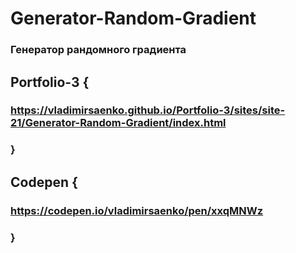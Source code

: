 # Generator-Random-Gradient

### Генератор рандомного градиента

## Portfolio-3 {

### https://vladimirsaenko.github.io/Portfolio-3/sites/site-21/Generator-Random-Gradient/index.html

### }

## Codepen {

### https://codepen.io/vladimirsaenko/pen/xxqMNWz

### }
